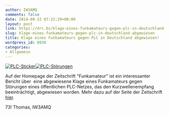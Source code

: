 ```yaml
---
author: IW3AMQ
comments: false
date: 2014-08-22 07:22:29+00:00
layout: post
link: https://drc.bz/klage-eines-funkamateurs-gegen-plc-in-deutschland-abgewiesen/
slug: klage-eines-funkamateurs-gegen-plc-in-deutschland-abgewiesen
title: Klage eines Funkamateurs gegen PLC in Deutschland abgewiesen!
wordpress_id: 8938
categories:
- Allgemein
---
```


[![PLC-Sticker](https://drc.bz/wp-content/uploads/2014/08/PLC-Sticker-150x150.jpg)](https://drc.bz/wp-content/uploads/2014/08/PLC-Sticker.jpg)[![PLC-Störungen](https://drc.bz/wp-content/uploads/2014/08/PLC-Störungen-150x150.jpg)
](https://drc.bz/wp-content/uploads/2014/08/PLC-Störungen.jpg)


Auf der Homepage der Zeitschrift "Funkamateur" ist ein interessanter Bericht über  eine abgewiesene Klage eines Funkamateurs gegen Störungen eines öffentlichen PLC-Netzes, das den Kurzwellenempfang beeinträchtigt, abgewiesen worden. Mehr dazu auf der Seite der Zeitschrift [hier](http://www.funkamateur.de/nachrichtendetails/items/PLC140813.html).




73! Thomas, IW3AMQ

